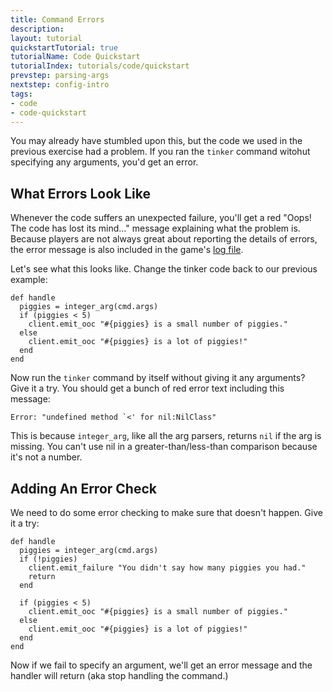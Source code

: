 ```yaml
---
title: Command Errors
description:
layout: tutorial
quickstartTutorial: true
tutorialName: Code Quickstart
tutorialIndex: tutorials/code/quickstart
prevstep: parsing-args
nextstep: config-intro
tags: 
- code
- code-quickstart
---
```


You may already have stumbled upon this, but the code we used in the previous exercise had a problem.  If you ran the `tinker` command witohut specifying any arguments, you'd get an error.

## What Errors Look Like

Whenever the code suffers an unexpected failure, you'll get a red "Oops! The code has lost its mind..." message explaining what the problem is.  Because players are not always great about reporting the details of errors, the error message is also included in the game's [log file](/tutorials/code/logs).  

Let's see what this looks like.  Change the tinker code back to our previous example:

    def handle
      piggies = integer_arg(cmd.args)
      if (piggies < 5)
        client.emit_ooc "#{piggies} is a small number of piggies."
      else
        client.emit_ooc "#{piggies} is a lot of piggies!"
      end
    end

Now run the `tinker` command by itself without giving it any arguments?  Give it a try.  You should get a bunch of red error text including this message:

    Error: "undefined method `<' for nil:NilClass"

This is because `integer_arg`, like all the arg parsers, returns `nil` if the arg is missing.  You can't use nil in a greater-than/less-than comparison because it's not a number.

## Adding An Error Check

We need to do some error checking to make sure that doesn't happen.  Give it a try:

    def handle
      piggies = integer_arg(cmd.args)
      if (!piggies)
        client.emit_failure "You didn't say how many piggies you had."
        return
      end
      
      if (piggies < 5)
        client.emit_ooc "#{piggies} is a small number of piggies."
      else
        client.emit_ooc "#{piggies} is a lot of piggies!"
      end
    end

Now if we fail to specify an argument, we'll get an error message and the handler will return (aka stop handling the command.)